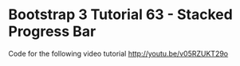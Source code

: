 Bootstrap 3 Tutorial 63 - Stacked Progress Bar
==============================================

Code for the following video tutorial http://youtu.be/v05RZUKT29o
